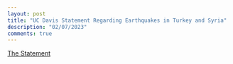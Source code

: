 ```yaml
---
layout: post
title: "UC Davis Statement Regarding Earthquakes in Turkey and Syria"
description: "02/07/2023"
comments: true
---
```


[The Statement](https://www.ucdavis.edu/news/uc-davis-statement-regarding-earthquakes-turkey-and-syria)

<br />
